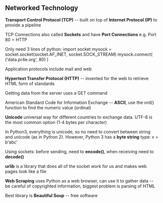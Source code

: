 ## Networked Technology ##

**Transport Control Protocol (TCP)** -- built on top of **Internet Protocol (IP)** to provide a pipeline

TCP Connections also called **Sockets** and have **Port Connections** e.g. Port 80 = HTTP

Only need 3 lines of python:
import socket
mysock = socket.socket(socket.AF_INET, socket.SOCK_STREAM)
mysock.connect( ('data.pr4e.org', 80) )

Application protocols include mail and web

**Hypertext Transfer Protocol (HTTP)** -- invented for the web to retrieve HTML form of standards

Getting data from the server uses a GET command

American Standard Code for Information Exchange -- **ASCII**, use the ord() function to find the numeric value (ordinal)

**Unicode** universal way for different countries to exchange data.  UTF-8 is the most common option (1-4 bytes per character)

In Python3, everything is unicode, so no need to convert between string and unicode (as in Python 2).  However, Python 3 has a **byte string** type: x = b'abc'

Using sockets:  before sending, need to **encode()**, when receiving need to **decode()**

**urlib** is a library that does all of the socket work for us and makes web pages look like a file

**Web Scraping** uses Python as a web browser, can use it to gather data -- be careful of copyrighted information, biggest problem is parsing of HTML

Best library is **Beautiful Soup** -- free software